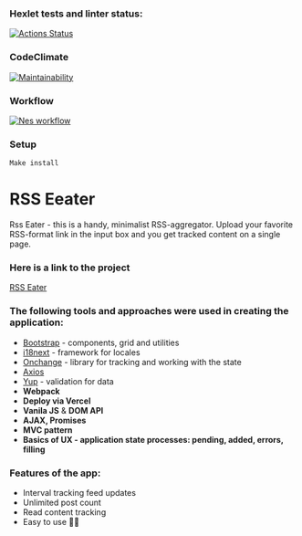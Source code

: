 ### Hexlet tests and linter status:
[![Actions Status](https://github.com/Nesaq/frontend-project-lvl3/workflows/hexlet-check/badge.svg)](https://github.com/Nesaq/frontend-project-lvl3/actions)
### CodeClimate
[![Maintainability](https://api.codeclimate.com/v1/badges/84856e3113f6cbb0b6bb/maintainability)](https://codeclimate.com/github/Nesaq/frontend-project-lvl3/maintainability)
### Workflow
[![Nes workflow](https://github.com/Nesaq/frontend-project-lvl3/actions/workflows/my-workflow.yml/badge.svg)](https://github.com/Nesaq/frontend-project-lvl3/actions/workflows/my-workflow.yml)

### Setup
```
Make install
```

# RSS Eeater
 Rss Eater - this is a handy, minimalist RSS-aggregator. 
Upload your favorite RSS-format link in the input box and you get tracked content on a single page. 
### Here is a link to the project
[RSS Eater](rss-eater-nesaq.vercel.app)

### The following tools and approaches were used in creating the application:

* [Bootstrap](https://getbootstrap.com/) - components, grid and utilities
* [i18next](https://github.com/i18next/i18next) - framework for locales
* [Onchange](https://github.com/sindresorhus/on-change) - library for tracking and working with the state
* [Axios](https://github.com/axios/axios)
* [Yup](https://github.com/jquense/yup) - validation for data 
* **Webpack** 
* **Deploy via Vercel**
* **Vanila JS** & **DOM API**
* **AJAX, Promises**
* **MVC pattern**
* **Basics of UX - application state processes: pending, added, errors, filling**



### Features of the app:
* Interval tracking feed updates
* Unlimited post count
* Read content tracking
* Easy to use 🏋️‍♂️

